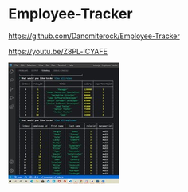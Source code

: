 # Employee-Tracker

https://github.com/Danomiterock/Employee-Tracker

https://youtu.be/Z8PL-lCYAFE

<img src='./assets/img/Employee Tracker.jpg'>